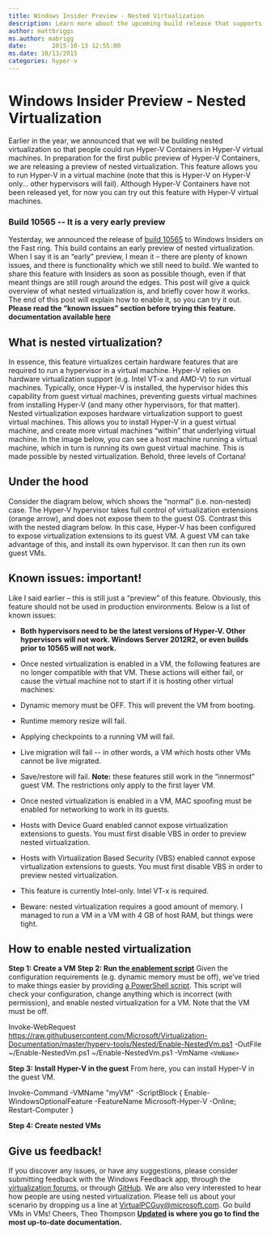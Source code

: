 ```yaml
---
title: Windows Insider Preview - Nested Virtualization
description: Learn more about the upcoming build release that supports nested virtualization in a Hyper-V virtual machine.
author: mattbriggs
ms.author: mabrigg
date:       2015-10-13 12:55:00
ms.date: 10/13/2015
categories: hyper-v
---
```

# Windows Insider Preview - Nested Virtualization

Earlier in the year, we announced that we will be building nested virtualization so that people could run Hyper-V Containers in Hyper-V virtual machines. In preparation for the first public preview of Hyper-V Containers, we are releasing a preview of nested virtualization. This feature allows you to run Hyper-V in a virtual machine (note that this is Hyper-V on Hyper-V only… other hypervisors will fail). Although Hyper-V Containers have not been released yet, for now you can try out this feature with Hyper-V virtual machines. 

### Build 10565 -- It is a very early preview

Yesterday, we announced the release of [build 10565](https://blogs.windows.com/windows-insider/2015/10/12/announcing-windows-10-insider-preview-build-10565/) to Windows Insiders on the Fast ring. This build contains an early preview of nested virtualization. When I say it is an “early” preview, I mean it – there are plenty of known issues, and there is functionality which we still need to build. We wanted to share this feature with Insiders as soon as possible though, even if that meant things are still rough around the edges. This post will give a quick overview of what nested virtualization is, and briefly cover how it works. The end of this post will explain how to enable it, so you can try it out. **Please read the “known issues” section before trying this feature.** **documentation available [here](/virtualization/hyper-v-on-windows/user-guide/nested-virtualization)**

## What is nested virtualization?

In essence, this feature virtualizes certain hardware features that are required to run a hypervisor in a virtual machine. Hyper-V relies on hardware virtualization support (e.g. Intel VT-x and AMD-V) to run virtual machines. Typically, once Hyper-V is installed, the hypervisor hides this capability from guest virtual machines, preventing guests virtual machines from installing Hyper-V (and many other hypervisors, for that matter). Nested virtualization exposes hardware virtualization support to guest virtual machines. This allows you to install Hyper-V in a guest virtual machine, and create more virtual machines “within” that underlying virtual machine. In the image below, you can see a host machine running a virtual machine, which in turn is running its own guest virtual machine. This is made possible by nested virtualization. Behold, three levels of Cortana! <!-- [![ ](https://msdnshared.blob.core.windows.net/media/TNBlogsFS/prod.evol.blogs.technet.com/CommunityServer.Blogs.Components.WeblogFiles/00/00/00/50/45/nestedVM.png)](https://msdnshared.blob.core.windows.net/media/TNBlogsFS/prod.evol.blogs.technet.com/CommunityServer.Blogs.Components.WeblogFiles/00/00/00/50/45/nestedVM.png) -->

## Under the hood

Consider the diagram below, which shows the “normal” (i.e. non-nested) case. The Hyper-V hypervisor takes full control of virtualization extensions (orange arrow), and does not expose them to the guest OS. <!-- ![ ](https://msdnshared.blob.core.windows.net/media/TNBlogsFS/prod.evol.blogs.technet.com/CommunityServer.Blogs.Components.WeblogFiles/00/00/00/50/45/nestedDiagram.png) --> Contrast this with the nested diagram below. In this case, Hyper-V has been configured to expose virtualization extensions to its guest VM. A guest VM can take advantage of this, and install its own hypervisor. It can then run its own guest VMs. <!-- [![ ](https://msdnshared.blob.core.windows.net/media/TNBlogsFS/prod.evol.blogs.technet.com/CommunityServer.Blogs.Components.WeblogFiles/00/00/00/50/45/nestedDiagram2.png)](https://msdnshared.blob.core.windows.net/media/TNBlogsFS/prod.evol.blogs.technet.com/CommunityServer.Blogs.Components.WeblogFiles/00/00/00/50/45/nestedDiagram2.png) -->

## Known issues: important!

Like I said earlier – this is still just a “preview” of this feature. Obviously, this feature should not be used in production environments. Below is a list of known issues: 

  * **Both hypervisors need to be the latest versions of Hyper-V. Other hypervisors will not work. Windows Server 2012R2, or even builds prior to 10565 will not work.**
  * Once nested virtualization is enabled in a VM, the following features are no longer compatible with that VM. These actions will either fail, or cause the virtual machine not to start if it is hosting other virtual machines:


  * Dynamic memory must be OFF. This will prevent the VM from booting.
  * Runtime memory resize will fail.
  * Applying checkpoints to a running VM will fail.
  * Live migration will fail -- in other words, a VM which hosts other VMs cannot be live migrated.
  * Save/restore will fail. **Note:** these features still work in the “innermost” guest VM. The restrictions only apply to the first layer VM.


  * Once nested virtualization is enabled in a VM, MAC spoofing must be enabled for networking to work in its guests.
  * Hosts with Device Guard enabled cannot expose virtualization extensions to guests. You must first disable VBS in order to preview nested virtualization.
  * Hosts with Virtualization Based Security (VBS) enabled cannot expose virtualization extensions to guests. You must first disable VBS in order to preview nested virtualization.
  * This feature is currently Intel-only. Intel VT-x is required.
  * Beware: nested virtualization requires a good amount of memory. I managed to run a VM in a VM with 4 GB of host RAM, but things were tight.



## How to enable nested virtualization

**Step 1: Create a VM** **Step 2: Run the[ enablement script](https://github.com/Microsoft/Virtualization-Documentation/blob/master/hyperv-tools/Nested/Enable-NestedVm.ps1)** Given the configuration requirements (e.g. dynamic memory must be off), we’ve tried to make things easier by providing [a PowerShell script](https://github.com/Microsoft/Virtualization-Documentation/blob/master/hyperv-tools/Nested/Enable-NestedVm.ps1). This script will check your configuration, change anything which is incorrect (with permission), and enable nested virtualization for a VM. Note that the VM must be off. 

Invoke-WebRequest https://raw.githubusercontent.com/Microsoft/Virtualization-Documentation/master/hyperv-tools/Nested/Enable-NestedVm.ps1 -OutFile ~/Enable-NestedVm.ps1 ~/Enable-NestedVm.ps1 -VmName `<VmName>`

**Step 3: Install Hyper-V in the guest** From here, you can install Hyper-V in the guest VM. 

Invoke-Command -VMName "myVM" -ScriptBlock { Enable-WindowsOptionalFeature -FeatureName Microsoft-Hyper-V -Online; Restart-Computer }

**Step 4: Create nested VMs**

## Give us feedback!

If you discover any issues, or have any suggestions, please consider submitting feedback with the Windows Feedback app, through the [virtualization forums](https://social.technet.microsoft.com/Forums/windowsserver/En-us/home?forum=winserverhyperv), or through [GitHub](https://github.com/Microsoft/Virtualization-Documentation). We are also very interested to hear how people are using nested virtualization. Please tell us about your scenario by dropping us a line at [VirtualPCGuy@microsoft.com](mailto:VirtualPCGuy@microsoft.com). Go build VMs in VMs! Cheers, Theo Thompson **[Updated](/virtualization/hyper-v-on-windows/user-guide/nested-virtualization) is where you go to find the most up-to-date documentation.**
